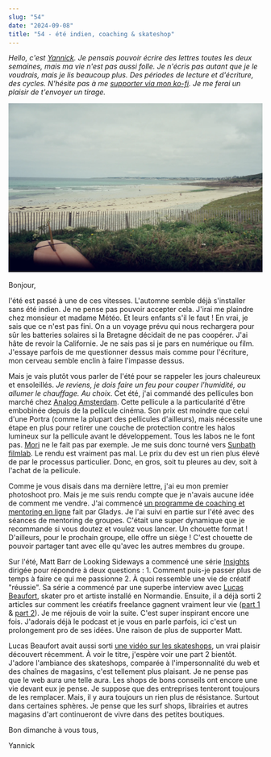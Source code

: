```yaml
---
slug: "54"
date: "2024-09-08"
title: "54 - été indien, coaching & skateshop"
---
```


*Hello, c'est [Yannick](https://yannickschutz.com). Je pensais pouvoir écrire des lettres toutes les deux semaines, mais ma vie n'est pas aussi folle. Je n'écris pas autant que je le voudrais, mais je lis beaucoup plus. Des périodes de lecture et d'écriture, des cycles. N'hésite pas à me [supporter via mon ko-fi](https://ko-fi.com/bonjouryannick/tiers). Je me ferai un plaisir de t'envoyer un tirage.*

![Un jour au bord de mer](cover.webp)

Bonjour,

l'été est passé à une de ces vitesses. L'automne semble déjà s'installer sans été indien. Je ne pense pas pouvoir accepter cela. J'irai me plaindre chez monsieur et madame Météo. Et leurs enfants s'il le faut ! En vrai, je sais que ce n'est pas fini. On a un voyage prévu qui nous rechargera pour sûr les batteries solaires si la Bretagne décidait de ne pas coopérer. J'ai hâte de revoir la Californie. Je ne sais pas si je pars en numérique ou film. J'essaye parfois de me questionner dessus mais comme pour l'écriture, mon cerveau semble enclin à faire l'impasse dessus. 

Mais je vais plutôt vous parler de l'été pour se rappeler les jours chaleureux et ensoleillés. *Je reviens, je dois faire un feu pour couper l'humidité, ou allumer le chauffage. Au choix*. Cet été, j'ai commandé des pellicules bon marché chez [Analog Amsterdam](https://analogamsterdam.com/product/vision3-250d-135-36/). Cette pellicule a la particularité d'être embobinée depuis de la pellicule cinéma. Son prix est moindre que celui d'une Portra (comme la plupart des pellicules d'ailleurs), mais nécessite une étape en plus pour retirer une couche de protection contre les halos lumineux sur la pellicule avant le développement. Tous les labos ne le font pas. [Mori](https://morifilmlab.com) ne le fait pas par exemple. Je me suis donc tourné vers [Sunbath filmlab](https://sunbath-filmlab.com). Le rendu est vraiment pas mal. Le prix du dev est un rien plus élevé de par le processus particulier. Donc, en gros, soit tu pleures au dev, soit à l'achat de la pellicule. 

Comme je vous disais dans ma dernière lettre, j'ai eu mon premier photoshoot pro. Mais je me suis rendu compte que je n'avais aucune idée de comment me vendre. J'ai commencé [un programme de coaching et mentoring en ligne](https://program.gladys-tan.fr) fait par Gladys. Je l'ai suivi en partie sur l'été avec des séances de mentoring de groupes. C'était une super dynamique que je recommande si vous doutez et voulez vous lancer. Un chouette format ! D'ailleurs, pour le prochain groupe, elle offre un siège ! C'est chouette de pouvoir partager tant avec elle qu'avec les autres membres du groupe. 

Sur l'été, Matt Barr de Looking Sideways a commencé une série [Insights](https://www.wearelookingsideways.com/s/insights) dirigée pour répondre à deux questions : 1. Comment puis-je passer plus de temps à faire ce qui me passionne 2. À quoi ressemble une vie de créatif "réussie". Sa série a commencé par une superbe interview avec [Lucas Beaufort](https://www.wearelookingsideways.com/p/insights-lucas-beaufort), skater pro et artiste installé en Normandie. Ensuite, il a déjà sorti 2 articles sur comment les créatifs freelance gagnent vraiment leur vie ([part 1](https://www.wearelookingsideways.com/p/insights-how-creative-freelancers) & [part 2](https://www.wearelookingsideways.com/p/insights-how-creative-freelancers-523)). Je me réjouis de voir la suite. C'est super inspirant encore une fois. J'adorais déjà le podcast et je vous en parle parfois, ici c'est un prolongement pro de ses idées. Une raison de plus de supporter Matt. 

Lucas Beaufort avait aussi sorti [une vidéo sur les skateshops](https://www.youtube.com/watch?v=8wrkIBG54l4), un vrai plaisir découvert récemment. À voir le titre, j'espère voir une part 2 bientôt. J'adore l'ambiance des skateshops, comparée à l'impersonnalité du web et des chaînes de magasins, c'est tellement plus plaisant. Je ne pense pas que le web aura une telle aura. Les shops de bons conseils ont encore une vie devant eux je pense. Je suppose que des entreprises tenteront toujours de les remplacer. Mais, il y aura toujours un rien plus de résistance. Surtout dans certaines sphères. Je pense que les surf shops, librairies et autres magasins d'art continueront de vivre dans des petites boutiques. 

Bon dimanche à vous tous,

Yannick
